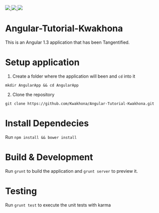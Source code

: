 
<a href="https://codeclimate.com/repos/57ce703301fd9b40900046da/feed">
    <img src="https://codeclimate.com/repos/57ce703301fd9b40900046da/badges/6bce11bb2f448d52c4e4/gpa.svg" />
</a>

<a href="https://codeclimate.com/repos/57ce703301fd9b40900046da/coverage">
    <img src="https://codeclimate.com/repos/57ce703301fd9b40900046da/badges/6bce11bb2f448d52c4e4/coverage.svg" />
</a>

<a href="https://codeclimate.com/repos/57ce703301fd9b40900046da/feed">
    <img src="https://codeclimate.com/repos/57ce703301fd9b40900046da/badges/6bce11bb2f448d52c4e4/issue_count.svg" />
</a>

# Angular-Tutorial-Kwakhona
This is an Angular 1.3 application that has been Tangentified.

# Setup application
1. Create a folder where the application will been and `cd` into it 

`mkdir AngularApp && cd AngularApp`

2. Clone the repository

`git clone https://github.com/Kwakhona/Angular-Tutorial-Kwakhona.git`

# Install Dependecies
Run `npm install && bower install`

# Build & Development
Run `grunt` to build the application and `grunt server` to preview it.

# Testing
Run `grunt test` to execute the unit tests with karma